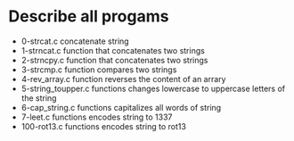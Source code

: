 # Describe all progams
- 0-strcat.c concatenate string
- 1-strncat.c function that concatenates two strings
- 2-strncpy.c function that concatenates two strings
- 3-strcmp.c function compares two strings
- 4-rev_array.c function  reverses  the content of an arrary
- 5-string_toupper.c functions changes lowercase to uppercase letters of the string 
- 6-cap_string.c functions  capitalizes all words of string
- 7-leet.c functions  encodes string to 1337
- 100-rot13.c functions encodes string to rot13      
